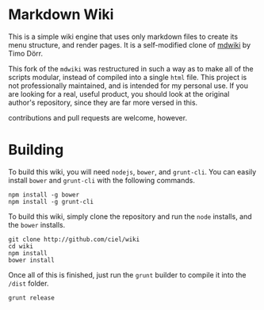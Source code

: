 Markdown Wiki
====

This is a simple wiki engine that uses only markdown files to create its menu structure, and render pages. It is a self-modified clone of
[mdwiki](https://github.com/Dynalon/mdwiki) by Timo Dörr.

This fork of the `mdwiki` was restructured in such a way as to make all of the scripts modular, instead of compiled into a single `html` file. This
project is not professionally maintained, and is intended for my personal use. If you are looking for a real, useful product, you should look at
the original author's repository, since they are far more versed in this.

contributions and pull requests are welcome, however.

Building
====

To build this wiki, you will need `nodejs`, `bower`, and `grunt-cli`.
You can easily install `bower` and `grunt-cli` with the following commands.

    npm install -g bower
    npm install -g grunt-cli

To build this wiki, simply clone the repository and run the `node` installs, and the `bower` installs.

    git clone http://github.com/ciel/wiki
    cd wiki
    npm install
    bower install

Once all of this is finished, just run the `grunt` builder to compile it into the `/dist` folder.

    grunt release



